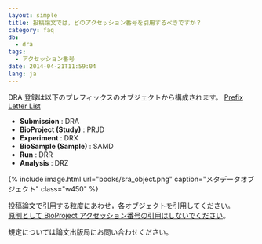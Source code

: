 ```yaml
---
layout: simple
title: 投稿論文では，どのアクセッション番号を引用するべきですか？
category: faq
db:
  - dra
tags: 
  - アクセッション番号
date: 2014-04-21T11:59:04
lang: ja
---
```


DRA 登録は以下のプレフィックスのオブジェクトから構成されます。 [Prefix Letter List](/prefix-e.html)


  - **Submission** : DRA
  - **BioProject (Study)** : PRJD
  - **Experiment** : DRX
  - **BioSample (Sample)** : SAMD
  - **Run** : DRR
  - **Analysis** : DRZ

{% include image.html url="books/sra_object.png" caption="メタデータオブジェクト" class="w450" %}

投稿論文で引用する粒度にあわせ，各オブジェクトを引用してください。    
[原則として BioProject アクセッション番号の引用はしないでください](/faq/ja/project-accession.html)。

規定については論文出版局にお問い合わせください。
